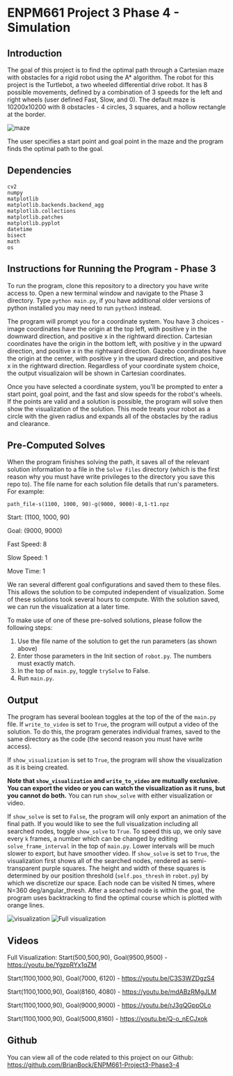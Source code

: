 # ENPM661 Project 3 Phase 4 - Simulation

## Introduction

The goal of this project is to find the optimal path through a Cartesian maze with obstacles for a rigid robot using the A* algorithm. The robot for this project is the Turtlebot, a two wheeled differential drive robot. It has 8 possible movements, defined by a combination of 3 speeds for the left and right wheels (user defined Fast, Slow, and 0). The default maze is 10200x10200 with 8 obstacles - 4 circles, 3 squares, and a hollow rectangle at the border.

![maze](https://github.com/BrianBock/ENPM661-Project3-Phase3-4/blob/master/Images/V-Rep_maze.png)

The user specifies a start point and goal point in the maze and the program finds the optimal path to the goal.

## Dependencies 

    cv2
    numpy
    matplotlib
    matplotlib.backends.backend_agg
    matplotlib.collections
    matplotlib.patches
    matplotlib.pyplot
    datetime
    bisect
    math
    os


## Instructions for Running the Program - Phase 3

To run the program, clone this repository to a directory you have write access to. Open a new terminal window and navigate to the Phase 3 directory. Type `python main.py`, if you have additional older versions of python installed you may need to run `python3` instead. 

The program will prompt you for a coordinate system. You have 3 choices - image coordinates have the origin at the top left, with positive y in the downward direction, and positive x in the rightward direction. Cartesian coordinates have the origin in the bottom left, with positive y in the upward direction, and positive x in the rightward direction. Gazebo coordinates have the origin at the center, with positive y in the upward direction, and positive x in the rightward direction. Regardless of your coordinate system choice, the output visualizaion will be shown in Cartesian coordinates. 

Once you have selected a coordinate system, you'll be prompted to enter a start point, goal point, and the fast and slow speeds for the robot's wheels. If the points are valid and a solution is possible, the program will solve then show the visualization of the solution. This mode treats your robot as a circle with the given radius and expands all of the obstacles by the radius and clearance.

<!-- In our tests, the program usually solves the path 5-35 minutes (depending on all the run parameters, worst case - 6 hours, 51 min), but can take much longer to export the visualization/video.  -->


## Pre-Computed Solves
When the program finishes solving the path, it saves all of the relevant solution information to a file in the `Solve Files` directory (which is the first reason why you must have write privileges to the directory you save this repo to). The file name for each solution file details that run's parameters. For example: 

`path_file-s(1100, 1000, 90)-g(9000, 9000)-8,1-t1.npz`

Start: (1100, 1000, 90)

Goal: (9000, 9000)

Fast Speed: 8

Slow Speed: 1

Move Time: 1

We ran several different goal configurations and saved them to these files. This allows the solution to be computed independent of visualization. Some of these solutions took several hours to compute. With the solution saved, we can run the visualization at a later time. 

To make use of one of these pre-solved solutions, please follow the following steps:
1. Use the file name of the solution to get the run parameters (as shown above)
2. Enter those parameters in the Init section of `robot.py`. The numbers must exactly match.
3. In the top of `main.py`, toggle `trySolve` to False. 
4. Run `main.py`. 


## Output

The program has several boolean toggles at the top of the of the `main.py` file. If `write_to_video` is set to `True`, the program will output a video of the solution. To do this, the program generates individual frames, saved to the same directory as the code (the second reason you must have write access).

If `show_visualization` is set to `True`, the program will show the visualization as it is being created. 

**Note that `show_visualization` and `write_to_video` are mutually exclusive. You can export the video or you can watch the visualization as it runs, but you cannot do both.** You can run `show_solve` with either visualization or video. 

If `show_solve` is set to `False`, the program will only export an animation of the final path. If you would like to see the full visualization including all searched nodes, toggle `show_solve` to `True`. To speed this up, we only save every `k` frames, a number which can be changed by editing `solve_frame_interval` in the top of `main.py`. Lower intervals will be much slower to export, but have smoother video. If `show_solve` is set to `True`, the visualization first shows all of the searched nodes, rendered as semi-transparent purple squares. The height and width of these squares is determined by our position threshold (`self.pos_thresh` in `robot.py`) by which we discretize our space. Each node can be visited N times, where N=360 deg/angular_thresh. After a searched node is within the goal, the program uses backtracking to find the optimal course which is plotted with orange lines. 

![visualization](https://github.com/BrianBock/ENPM661-Project3-Phase3-4/blob/master/Images/visualization_path-only.gif)
![Full visualization](https://github.com/BrianBock/ENPM661-Project3-Phase3-4/blob/master/Images/full_viz.gif)

## Videos

Full Visualization: Start(500,500,90), Goal(9500,9500) - https://youtu.be/YgzpRYx1qZM

Start(1100,1000,90), Goal(7000, 6120) - https://youtu.be/C3S3WZDgzS4

Start(1100,1000,90), Goal(8160, 4080) - https://youtu.be/mdABzRMgJLM

Start(1100,1000,90), Goal(9000,9000) - https://youtu.be/rJ3gQGppOLo

Start(1100,1000,90), Goal(5000,8160) - https://youtu.be/Q-o_nECJxok



## Github

You can view all of the code related to this project on our Github: https://github.com/BrianBock/ENPM661-Project3-Phase3-4
